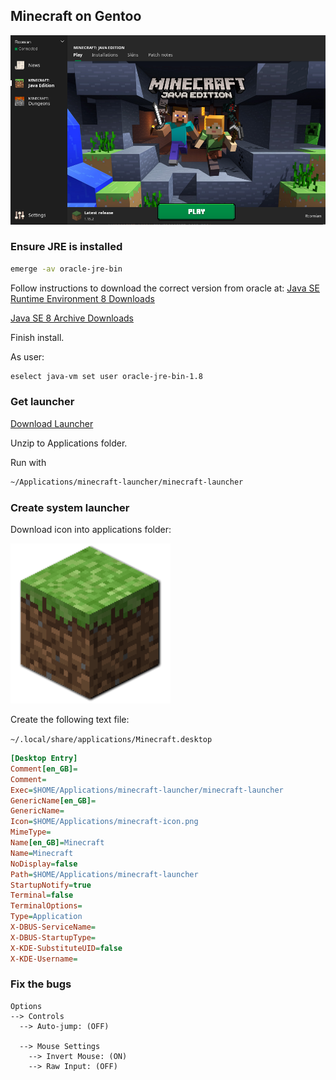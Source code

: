 ## Minecraft on Gentoo

![Minecraft Splash](res/minecraft-splash.png)


### Ensure JRE is installed

```bash
emerge -av oracle-jre-bin
```

Follow instructions to download the correct version from oracle at:
[Java SE Runtime Environment 8 Downloads](https://www.oracle.com/java/technologies/javase-jre8-downloads.html)

[Java SE 8 Archive Downloads](https://www.oracle.com/java/technologies/javase/javase8-archive-downloads.html)

Finish install.

As user:

```bash
eselect java-vm set user oracle-jre-bin-1.8
```

### Get launcher

[Download Launcher](https://launcher.mojang.com/download/Minecraft.tar.gz)

Unzip to Applications folder.

Run with 

```bash
~/Applications/minecraft-launcher/minecraft-launcher
```

### Create system launcher

Download icon into applications folder:

![Minecraft icon](res/minecraft-icon.png)

Create the following text file:

`~/.local/share/applications/Minecraft.desktop`

```ini
[Desktop Entry]
Comment[en_GB]=
Comment=
Exec=$HOME/Applications/minecraft-launcher/minecraft-launcher
GenericName[en_GB]=
GenericName=
Icon=$HOME/Applications/minecraft-icon.png
MimeType=
Name[en_GB]=Minecraft
Name=Minecraft
NoDisplay=false
Path=$HOME/Applications/minecraft-launcher
StartupNotify=true
Terminal=false
TerminalOptions=
Type=Application
X-DBUS-ServiceName=
X-DBUS-StartupType=
X-KDE-SubstituteUID=false
X-KDE-Username=
```

### Fix the bugs

```
Options
--> Controls
  --> Auto-jump: (OFF)

  --> Mouse Settings
    --> Invert Mouse: (ON)
    --> Raw Input: (OFF)
```
